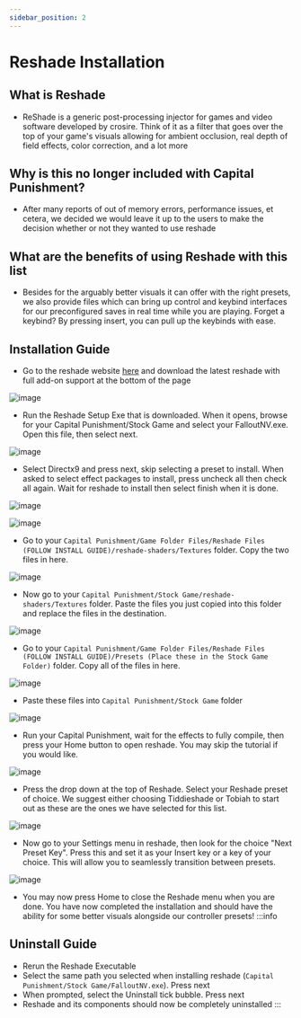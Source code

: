 ```yaml
---
sidebar_position: 2
---
```


# Reshade Installation

## **What is Reshade**

- ReShade is a generic post-processing injector for games and video software developed by crosire. Think of it as a filter that goes over the top of your game's visuals allowing for ambient occlusion, real depth of field effects, color correction, and a lot more

## **Why is this no longer included with Capital Punishment?**

- After many reports of out of memory errors, performance issues, et cetera, we decided we would leave it up to the users to make the decision whether or not they wanted to use reshade

## **What are the benefits of using Reshade with this list**

- Besides for the arguably better visuals it can offer with the right presets, we also provide files which can bring up control and keybind interfaces for our preconfigured saves in real time while you are playing. Forget a keybind? By pressing insert, you can pull up the keybinds with ease.

## **Installation Guide**

- Go to the reshade website [here](https://reshade.me) and download the latest reshade with full add-on support at the bottom of the page

![image](https://github.com/TheMrNewVegas/TheMrNewVegas.github.io/assets/112358568/a761bfd8-a781-4d9d-824e-9e0e424e4e18)

- Run the Reshade Setup Exe that is downloaded. When it opens, browse for your Capital Punishment/Stock Game and select your FalloutNV.exe. Open this file, then select next.

![image](https://github.com/TheMrNewVegas/TheMrNewVegas.github.io/assets/112358568/de8a135e-ff14-48d6-9ee6-59994183ced4)

- Select Directx9 and press next, skip selecting a preset to install. When asked to select effect packages to install, press uncheck all then check all again. Wait for reshade to install then select finish when it is done.

![image](https://github.com/TheMrNewVegas/TheMrNewVegas.github.io/assets/112358568/04f39e3f-d9bd-4f07-a86e-6efad4384a9d)

![image](https://github.com/TheMrNewVegas/TheMrNewVegas.github.io/assets/112358568/974687e7-61e1-4f3d-8171-a7d437b521e4)

- Go to your `Capital Punishment/Game Folder Files/Reshade Files (FOLLOW INSTALL GUIDE)/reshade-shaders/Textures` folder. Copy the two files in here.

![image](https://github.com/TheMrNewVegas/TheMrNewVegas.github.io/assets/112358568/33430c22-3ddb-47d5-9a56-8260c4c443dc)

- Now go to your `Capital Punishment/Stock Game/reshade-shaders/Textures` folder. Paste the files you just copied into this folder and replace the files in the destination.

![image](https://github.com/TheMrNewVegas/TheMrNewVegas.github.io/assets/112358568/ed740f3a-f542-4663-898a-686e5558007f)

- Go to your `Capital Punishment/Game Folder Files/Reshade Files (FOLLOW INSTALL GUIDE)/Presets (Place these in the Stock Game Folder)` folder. Copy all of the files in here.

![image](https://github.com/TheMrNewVegas/TheMrNewVegas.github.io/assets/112358568/57f31737-ff6e-448a-90e7-6c61a7e5f511)

- Paste these files into `Capital Punishment/Stock Game` folder

![image](https://github.com/TheMrNewVegas/TheMrNewVegas.github.io/assets/112358568/b7c3be43-000b-4e3e-9962-ad1be19ac69d)

- Run your Capital Punishment, wait for the effects to fully compile, then press your Home button to open reshade. You may skip the tutorial if you would like.

![image](https://github.com/TheMrNewVegas/TheMrNewVegas.github.io/assets/112358568/51835728-06c6-44ed-8e4a-e018b7a51b07)

- Press the drop down at the top of Reshade. Select your Reshade preset of choice. We suggest either choosing Tiddieshade or Tobiah to start out as these are the ones we have selected for this list.

![image](https://github.com/TheMrNewVegas/TheMrNewVegas.github.io/assets/112358568/ae7f65a8-d793-467a-88aa-73cd8b40fb34)

- Now go to your Settings menu in reshade, then look for the choice "Next Preset Key". Press this and set it as your Insert key or a key of your choice. This will allow you to seamlessly transition between presets.

![image](https://github.com/TheMrNewVegas/TheMrNewVegas.github.io/assets/112358568/56a0359c-ce4d-45c9-8721-ec9482b8bd0e)

- You may now press Home to close the Reshade menu when you are done. You have now completed the installation and should have the ability for some better visuals alongside our controller presets!
:::info
## **Uninstall Guide**

- Rerun the Reshade Executable
- Select the same path you selected when installing reshade (`Capital Punishment/Stock Game/FalloutNV.exe`). Press next
- When prompted, select the Uninstall tick bubble. Press next
- Reshade and its components should now be completely uninstalled 
:::
